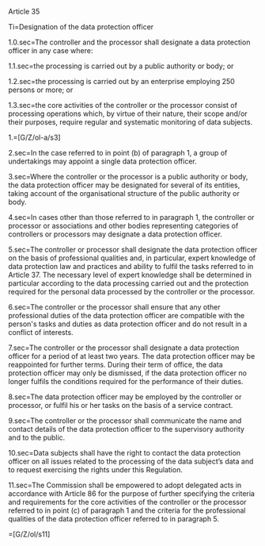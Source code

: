 Article 35

Ti=Designation of the data protection officer

1.0.sec=The controller and the processor shall designate a data protection officer in any case where:

1.1.sec=the processing is carried out by a public authority or body; or

1.2.sec=the processing is carried out by an enterprise employing 250 persons or more; or

1.3.sec=the core activities of the controller or the processor consist of processing operations which, by virtue of their nature, their scope and/or their purposes, require regular and systematic monitoring of data subjects.

1.=[G/Z/ol-a/s3]

2.sec=In the case referred to in point (b) of paragraph 1, a group of undertakings may appoint a single data protection officer.

3.sec=Where the controller or the processor is a public authority or body, the data protection officer may be designated for several of its entities, taking account of the organisational structure of the public authority or body.

4.sec=In cases other than those referred to in paragraph 1, the controller or processor or associations and other bodies representing categories of controllers or processors may designate a data protection officer.

5.sec=The controller or processor shall designate the data protection officer on the basis of professional qualities and, in particular, expert knowledge of data protection law and practices and ability to fulfil the tasks referred to in Article 37. The necessary level of expert knowledge shall be determined in particular according to the data processing carried out and the protection required for the personal data processed by the controller or the processor.

6.sec=The controller or the processor shall ensure that any other professional duties of the data protection officer are compatible with the person's tasks and duties as data protection officer and do not result in a conflict of interests.

7.sec=The controller or the processor shall designate a data protection officer for a period of at least two years. The data protection officer may be reappointed for further terms. During their term of office, the data protection officer may only be dismissed, if the data protection officer no longer fulfils the conditions required for the performance of their duties.

8.sec=The data protection officer may be employed by the controller or processor, or fulfil his or her tasks on the basis of a service contract.

9.sec=The controller or the processor shall communicate the name and contact details of the data protection officer to the supervisory authority and to the public.

10.sec=Data subjects shall have the right to contact the data protection officer on all issues related to the processing of the data subject’s data and to request exercising the rights under this Regulation.

11.sec=The Commission shall be empowered to adopt delegated acts in accordance with Article 86 for the purpose of further specifying the criteria and requirements for the core activities of the controller or the processor referred to in point (c) of paragraph 1 and the criteria for the professional qualities of the data protection officer referred to in paragraph 5.

=[G/Z/ol/s11]